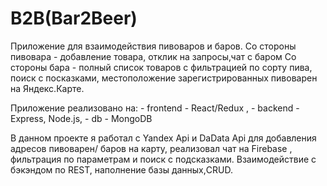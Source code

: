 # B2B(Bar2Beer)
Приложение для взаимодействия пивоваров и баров. 
Со стороны пивовара - добавление товара, отклик на запросы,чат с баром
Со стороны бара - полный список товаров с фильтрацией по сорту пива, поиск с посказками, местоположение зарегистрированных  пивоварен на Яндекс.Карте.

Приложение реализовано на:
                  - frontend - React/Redux , 
                  - backend - Express, Node.js,
                  - db - MongoDB
                  
   В данном проекте я работал с Yandex Api и DaData Api для добавления адресов пивоварен/ баров на карту, реализовал чат на Firebase , фильтрация по параметрам и поиск с подсказками. Взаимодействие с бэкэндом по REST, наполнение базы данных,CRUD.
